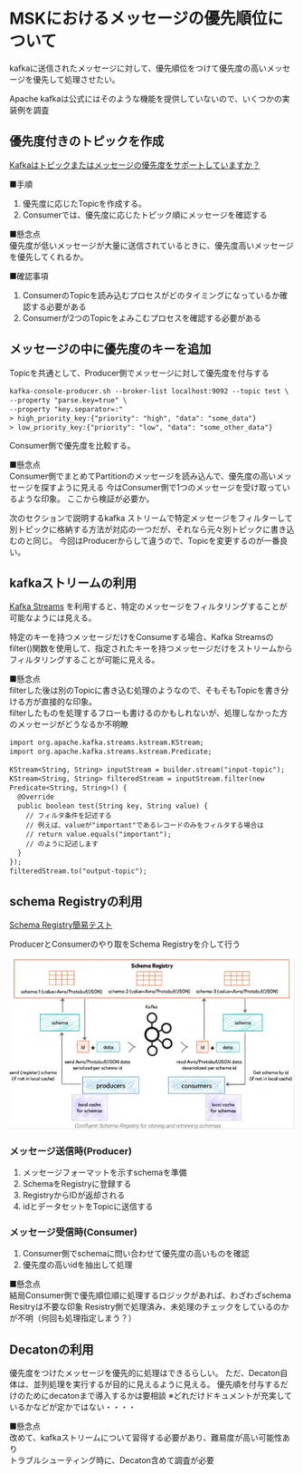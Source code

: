 # MSKにおけるメッセージの優先順位について
kafkaに送信されたメッセージに対して、優先順位をつけて優先度の高いメッセージを優先して処理させたい。

Apache kafkaは公式にはそのような機能を提供していないので、いくつかの実装例を調査









## 優先度付きのトピックを作成
[Kafkaはトピックまたはメッセージの優先度をサポートしていますか？](https://www.web-dev-qa-db-ja.com/ja/apache-kafka/kafka%E3%81%AF%E3%83%88%E3%83%94%E3%83%83%E3%82%AF%E3%81%BE%E3%81%9F%E3%81%AF%E3%83%A1%E3%83%83%E3%82%BB%E3%83%BC%E3%82%B8%E3%81%AE%E5%84%AA%E5%85%88%E5%BA%A6%E3%82%92%E3%82%B5%E3%83%9D%E3%83%BC%E3%83%88%E3%81%97%E3%81%A6%E3%81%84%E3%81%BE%E3%81%99%E3%81%8B%EF%BC%9F/1053263533/)

■手順  
1. 優先度に応じたTopicを作成する。
2. Consumerでは、優先度に応じたトピック順にメッセージを確認する

■懸念点  
優先度が低いメッセージが大量に送信されているときに、優先度高いメッセージを優先してくれるか。

■確認事項
1. ConsumerのTopicを読み込むプロセスがどのタイミングになっているか確認する必要がある
2. Consumerが2つのTopicをよみこむプロセスを確認する必要がある











## メッセージの中に優先度のキーを追加
Topicを共通として、Producer側でメッセージに対して優先度を付与する
```
kafka-console-producer.sh --broker-list localhost:9092 --topic test \
--property "parse.key=true" \
--property "key.separator=:"
> high_priority_key:{"priority": "high", "data": "some_data"}
> low_priority_key:{"priority": "low", "data": "some_other_data"}

```
Consumer側で優先度を比較する。


■懸念点  
Consumer側でまとめてPartitionのメッセージを読み込んで、優先度の高いメッセージを探すように見える
今はConsumer側で1つのメッセージを受け取っているような印象。
ここから検証が必要か。

次のセクションで説明するkafka ストリームで特定メッセージをフィルターして別トピックに格納する方法が対応の一つだが、それなら元々別トピックに書き込むのと同じ。
今回はProducerからして違うので、Topicを変更するのが一番良い。





## kafkaストリームの利用
[Kafka Streams](https://qiita.com/41semicolon/items/60f92a1db6dfce4303c5)
を利用すると、特定のメッセージをフィルタリングすることが可能なようには見える。

特定のキーを持つメッセージだけをConsumeする場合、Kafka Streamsのfilter()関数を使用して、指定されたキーを持つメッセージだけをストリームからフィルタリングすることが可能に見える。

■懸念点  
filterした後は別のTopicに書き込む処理のようなので、そもそもTopicを書き分ける方が直接的な印象。  
filterしたものを処理するフローも書けるのかもしれないが、処理しなかった方のメッセージがどうなるか不明瞭

```
import org.apache.kafka.streams.kstream.KStream;
import org.apache.kafka.streams.kstream.Predicate;

KStream<String, String> inputStream = builder.stream("input-topic");
KStream<String, String> filteredStream = inputStream.filter(new Predicate<String, String>() {
  @Override
  public boolean test(String key, String value) {
    // フィルタ条件を記述する
    // 例えば、valueが"important"であるレコードのみをフィルタする場合は
    // return value.equals("important");
    // のように記述します
  }
});
filteredStream.to("output-topic");
```








## schema Registryの利用
[Schema Registry簡易テスト](https://qiita.com/tomotagwork/items/5e456400197457cc4291)

ProducerとConsumerのやり取をSchema Registryを介して行う

![](img/msk_schemaRegistry.png)

### メッセージ送信時(Producer)
1. メッセージフォーマットを示すschemaを準備
2. SchemaをRegistryに登録する
3. RegistryからIDが返却される
4. idとデータセットをTopicに送信する

### メッセージ受信時(Consumer)
1. Consumer側でschemaに問い合わせて優先度の高いものを確認
2. 優先度の高いidを抽出して処理

■懸念点  
結局Consumer側で優先順位順に処理するロジックがあれば、わざわざschema Resitryは不要な印象
Resistry側で処理済み、未処理のチェックをしているのかが不明（何回も処理指定しまう？）








## Decatonの利用 
優先度をつけたメッセージを優先的に処理はできるらしい。
ただ、Decaton自体は、並列処理を実行するが目的に見えるように見える。
優先順を付与するだけのためにdecatonまで導入するかは要相談
※どれだけドキュメントが充実しているかなどが定かではない・・・・

■懸念点  
改めて、kafkaストリームについて習得する必要があり、難易度が高い可能性あり  
トラブルシューティング時に、Decaton含めて調査が必要